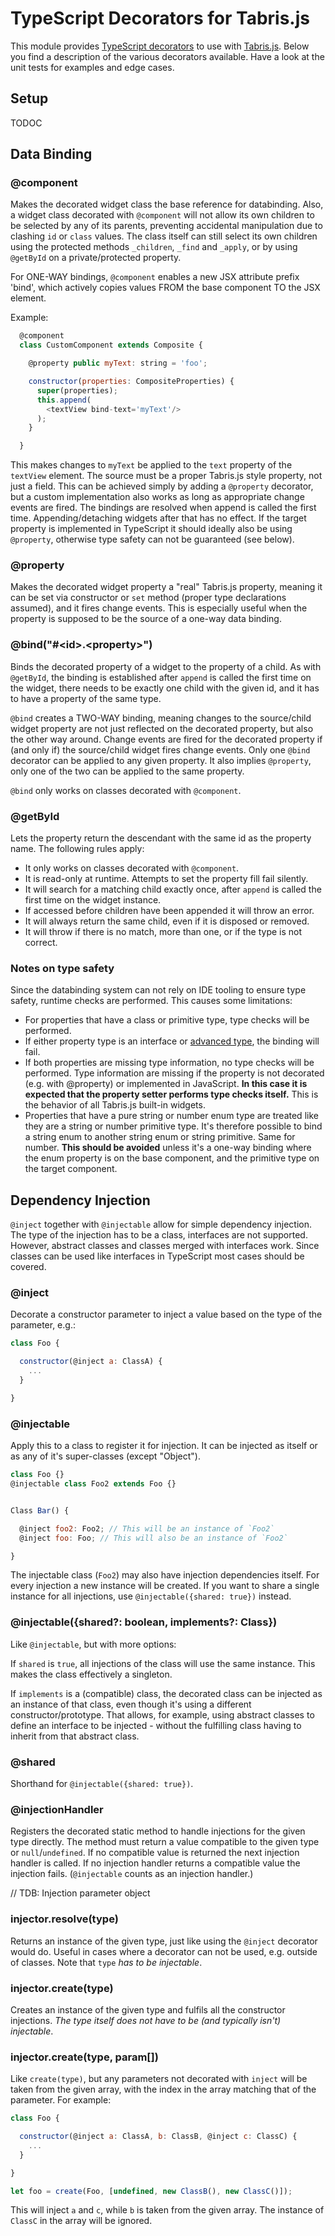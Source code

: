 # TypeScript Decorators for Tabris.js

This module provides [TypeScript decorators](http://www.typescriptlang.org/docs/handbook/decorators.html) to use with [Tabris.js](http://tabrisjs.com). Below you find a description of the various decorators available. Have a look at the unit tests for examples and edge cases.

## Setup

TODOC

## Data Binding

### @component

Makes the decorated widget class the base reference for databinding. Also, a widget class decorated with `@component` will not allow its own children to be selected by any of its parents, preventing accidental manipulation due to clashing `id` or `class` values. The class itself can still select its own children using the protected methods `_children`, `_find` and `_apply`, or by using `@getById` on a private/protected property.

For ONE-WAY bindings, `@component` enables a new JSX attribute prefix 'bind', which actively copies values FROM the base component TO the JSX element.

Example:

```js
  @component
  class CustomComponent extends Composite {

    @property public myText: string = 'foo';

    constructor(properties: CompositeProperties) {
      super(properties);
      this.append(
        <textView bind-text='myText'/>
      );
    }

  }
```

This makes changes to `myText` be applied to the `text` property of the `textView` element. The source must be a proper Tabris.js style property, not just a field. This can be achieved simply by adding a `@property` decorator, but a custom implementation also works as long as appropriate change events are fired. The bindings are resolved when append is called the first time. Appending/detaching widgets after that has no effect. If the target property is implemented in TypeScript it should ideally also be using `@property`, otherwise type safety can not be guaranteed (see below).

### @property

Makes the decorated widget property a "real" Tabris.js property, meaning it can be set via constructor or `set` method (proper type declarations assumed), and it fires change events. This is especially useful when the property is supposed to be the source of a one-way data binding.

### @bind("#\<id\>.\<property\>")

Binds the decorated property of a widget to the property of a child. As with `@getById`, the binding is established after `append` is called the first time on the widget, there needs to be exactly one child with the given id, and it has to have a property of the same type.

`@bind` creates a TWO-WAY binding, meaning changes to the source/child widget property are not just reflected on the decorated property, but also the other way around. Change events are fired for the decorated property if (and only if) the source/child widget fires change events. Only one `@bind` decorator can be applied to any given property. It also implies `@property`, only one of the two can be applied to the same property.

`@bind` only works on classes decorated with `@component`.

### @getById

Lets the property return the descendant with the same id as the property name. The following rules apply:

 * It only works on classes decorated with `@component`.
 * It is read-only at runtime. Attempts to set the property fill fail silently.
 * It will search for a matching child exactly once, after `append` is called the first time on the widget instance.
 * If accessed before children have been appended it will throw an error.
 * It will always return the same child, even if it is disposed or removed.
 * It will throw if there is no match, more than one, or if the type is not correct.

### Notes on type safety

Since the databinding system can not rely on IDE tooling to ensure type safety, runtime checks are performed. This causes some limitations:

* For properties that have a class or primitive type, type checks will be performed.
* If either property type is an interface or [advanced type](http://www.typescriptlang.org/docs/handbook/advanced-types.html), the binding will fail.
* If both properties are missing type information, no type checks will be performed. Type information are missing if the property is not decorated (e.g. with @property) or implemented in JavaScript. **In this case it is expected that the property setter performs type checks itself.** This is the behavior of all Tabris.js built-in widgets.
* Properties that have a pure string or number enum type are treated like they are a string or number primitive type. It's therefore possible to bind a string enum to another string enum or string primitive. Same for number. **This should be avoided** unless it's a one-way binding where the enum property is on the base component, and the primitive type on the target component.


## Dependency Injection

`@inject` together with `@injectable` allow for simple dependency injection. The type of the injection has to be a class, interfaces are not supported. However, abstract classes and classes merged with interfaces work. Since classes can be used like interfaces in TypeScript most cases should be covered.

### @inject

Decorate a constructor parameter to inject a value based on the type of the parameter, e.g.:

```js
class Foo {

  constructor(@inject a: ClassA) {
    ...
  }

}
```

### @injectable

Apply this to a class to register it for injection. It can be injected as itself or as any of it's super-classes (except "Object").

```js
class Foo {}
@injectable class Foo2 extends Foo {}


Class Bar() {

  @inject foo2: Foo2; // This will be an instance of `Foo2`
  @inject foo: Foo; // This will also be an instance of `Foo2`

}

```

The injectable class (`Foo2`) may also have injection dependencies itself. For every injection a new instance will be created. If you want to share a single instance for all injections, use `@injectable({shared: true})` instead.

### @injectable({shared?: boolean, implements?: Class})

Like `@injectable`, but with more options:

If `shared` is `true`, all injections of the class will use the same instance. This makes the class effectively a singleton.

If `implements` is a (compatible) class, the decorated class can be injected as an instance of that class, even though it's using a different constructor/prototype. That allows, for example, using abstract classes to define an interface to be injected - without the fulfilling class having to inherit from that abstract class.

### @shared

Shorthand for `@injectable({shared: true})`.

### @injectionHandler

Registers the decorated static method to handle injections for the given type directly. The method must return a value compatible to the given type or `null`/`undefined`. If no compatible value is returned the next injection handler is called. If no injection handler returns a compatible value the injection fails. (`@injectable` counts as an injection handler.)

// TDB: Injection parameter object

### injector.resolve(type)

Returns an instance of the given type, just like using the `@inject` decorator would do. Useful in cases where a decorator can not be used, e.g. outside of classes. Note that `type` *has to be injectable*.

### injector.create(type)

Creates an instance of the given type and fulfils all the constructor injections. *The type itself does not have to be (and typically isn't) injectable*.

### injector.create(type, param[])

Like `create(type)`, but any parameters not decorated with `inject` will be taken from the given array, with the index in the array matching that of the parameter. For example:

```js
class Foo {

  constructor(@inject a: ClassA, b: ClassB, @inject c: ClassC) {
    ...
  }

}

let foo = create(Foo, [undefined, new ClassB(), new ClassC()]);
```

This will inject `a` and `c`, while `b` is taken from the given array. The instance of `ClassC` in the array will be ignored.
